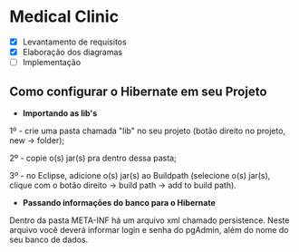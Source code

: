 # Medical Clinic

* [X] Levantamento de requisitos
* [X] Elaboração dos diagramas
* [ ] Implementação

## Como configurar o Hibernate em seu Projeto

* **Importando as lib's**

1º - crie uma pasta chamada "lib" no seu projeto (botão direito no projeto, new -> folder);

2º - copie o(s) jar(s) pra dentro dessa pasta;

3º - no Eclipse, adicione o(s) jar(s) ao Buildpath (selecione o(s) jar(s), clique com o botão direito -> build path -> add to build path).

* **Passando informações do banco para o Hibernate**

Dentro da pasta META-INF há um arquivo xml chamado persistence. Neste arquivo você deverá informar login e senha do pgAdmin, além do nome do seu banco de dados.

